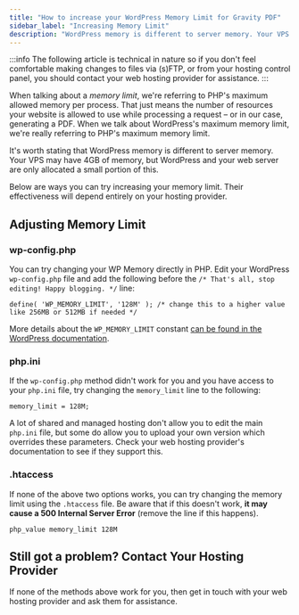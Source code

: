 ```yaml
---
title: "How to increase your WordPress Memory Limit for Gravity PDF"
sidebar_label: "Increasing Memory Limit"
description: "WordPress memory is different to server memory. Your VPS may have 4GB of memory, but WordPress and PHP are only allocated a small portion of this."
---
```


:::info 
The following article is technical in nature so if you don't feel comfortable making changes to files via (s)FTP, or from your hosting control panel, you should contact your web hosting provider for assistance.
:::

When talking about a *memory limit*, we're referring to PHP's maximum allowed memory per process. That just means the number of resources your website is allowed to use while processing a request – or in our case, generating a PDF. When we talk about WordPress's maximum memory limit, we're really referring to PHP's maximum memory limit. 

It's worth stating that WordPress memory is different to server memory. Your VPS may have 4GB of memory, but WordPress and your web server are only allocated a small portion of this. 

Below are ways you can try increasing your memory limit. Their effectiveness will depend entirely on your hosting provider.

## Adjusting Memory Limit

### wp-config.php 

You can try changing your WP Memory directly in PHP. Edit your WordPress `wp-config.php` file and add the following before the `/* That's all, stop editing! Happy blogging. */` line:

```
define( 'WP_MEMORY_LIMIT', '128M' ); /* change this to a higher value like 256MB or 512MB if needed */
```

More details about the `WP_MEMORY_LIMIT` constant [can be found in the WordPress documentation](http://codex.wordpress.org/Editing_wp-config.php#Increasing_memory_allocated_to_PHP).

### php.ini 

If the `wp-config.php` method didn't work for you and you have access to your `php.ini` file, try changing the `memory_limit` line to the following:

    memory_limit = 128M;

A lot of shared and managed hosting don't allow you to edit the main `php.ini` file, but some do allow you to upload your own version which overrides these parameters. Check your web hosting provider's documentation to see if they support this.

### .htaccess 

If none of the above two options works, you can try changing the memory limit using the `.htaccess` file. Be aware that if this doesn't work, **it may cause a 500 Internal Server Error** (remove the line if this happens).

    php_value memory_limit 128M

## Still got a problem? Contact Your Hosting Provider 

If none of the methods above work for you, then get in touch with your web hosting provider and ask them for assistance.
